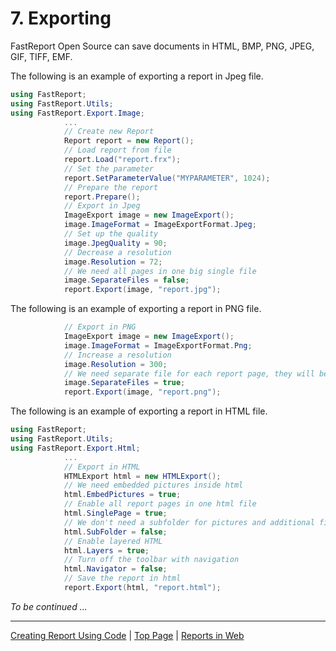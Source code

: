 # 7. Exporting

FastReport Open Source can save documents in HTML, BMP, PNG, JPEG, GIF, TIFF, EMF.

The following is an example of exporting a report in Jpeg file.

```csharp
using FastReport;
using FastReport.Utils;
using FastReport.Export.Image;
            ...
            // Create new Report 
            Report report = new Report();
            // Load report from file
            report.Load("report.frx");
            // Set the parameter
            report.SetParameterValue("MYPARAMETER", 1024);
            // Prepare the report
            report.Prepare();
            // Export in Jpeg
            ImageExport image = new ImageExport();
            image.ImageFormat = ImageExportFormat.Jpeg;
            // Set up the quality
            image.JpegQuality = 90;
            // Decrease a resolution
            image.Resolution = 72;
            // We need all pages in one big single file
            image.SeparateFiles = false;
            report.Export(image, "report.jpg");
```

The following is an example of exporting a report in PNG file.

```csharp
            // Export in PNG
            ImageExport image = new ImageExport();
            image.ImageFormat = ImageExportFormat.Png;
            // Increase a resolution
            image.Resolution = 300;
            // We need separate file for each report page, they will be numbered: report.png, report.2.png, report.3.png, etc.
            image.SeparateFiles = true;
            report.Export(image, "report.png");
```

The following is an example of exporting a report in HTML file.

```csharp
using FastReport;
using FastReport.Utils;
using FastReport.Export.Html;
            ...
            // Export in HTML
            HTMLExport html = new HTMLExport();
            // We need embedded pictures inside html
            html.EmbedPictures = true;
            // Enable all report pages in one html file
            html.SinglePage = true;
            // We don't need a subfolder for pictures and additional files
            html.SubFolder = false;
            // Enable layered HTML
            html.Layers = true;
            // Turn off the toolbar with navigation
            html.Navigator = false;
            // Save the report in html
            report.Export(html, "report.html");
```

*To be continued ...*

---

[Creating Report Using Code](CreatingReportUsingCode.md) | [Top Page](README.md) | [Reports in Web](WebReport.md)